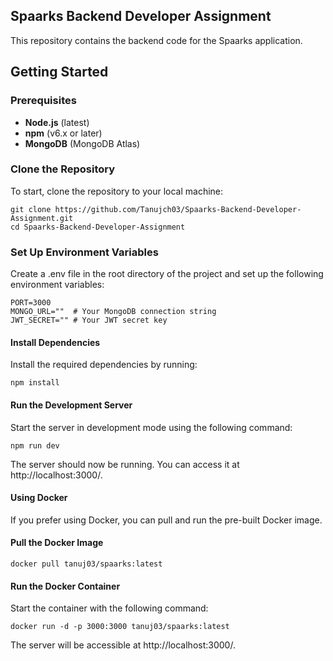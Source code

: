 ## Spaarks Backend Developer Assignment
<p>This repository contains the backend code for the Spaarks application.</p>


## Getting Started
### Prerequisites
<ul>
        <li><strong>Node.js</strong> (latest)</li>
        <li><strong>npm</strong> (v6.x or later)</li>
        <li><strong>MongoDB</strong> (MongoDB Atlas)</li>
</ul>

### Clone the Repository
<p>To start, clone the repository to your local machine:</p>

```
git clone https://github.com/Tanujch03/Spaarks-Backend-Developer-Assignment.git
cd Spaarks-Backend-Developer-Assignment
```


### Set Up Environment Variables
<p>Create a .env file in the root directory of the project and set up the following environment variables:</p>

```
PORT=3000
MONGO_URL=""  # Your MongoDB connection string
JWT_SECRET="" # Your JWT secret key
```

#### Install Dependencies
<p>Install the required dependencies by running:</p>

```npm install```

#### Run the Development Server
<p>Start the server in development mode using the following command:</p>

```npm run dev```
<p>The server should now be running. You can access it at <a>http://localhost:3000/</a>.</p>

#### Using Docker
<p>If you prefer using Docker, you can pull and run the pre-built Docker image.</p>

#### Pull the Docker Image

```docker pull tanuj03/spaarks:latest```


#### Run the Docker Container
<p>Start the container with the following command:</p>

```docker run -d -p 3000:3000 tanuj03/spaarks:latest```
<p>The server will be accessible at <a>http://localhost:3000/</a>.</p>
